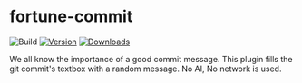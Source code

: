 # fortune-commit

![Build](https://github.com/GuyKroizman/fortune-commit/workflows/Build/badge.svg)
[![Version](https://img.shields.io/jetbrains/plugin/v/22985-fortune-commit.svg)](https://plugins.jetbrains.com/plugin/22985-fortune-commit)
[![Downloads](https://img.shields.io/jetbrains/plugin/d/22985-fortune-commit.svg)](https://plugins.jetbrains.com/plugin/22985-fortune-commit)

<!-- Plugin description -->
We all know the importance of a good commit message. This plugin fills the git commit's textbox with a random message.
No AI, No network is used.
<!-- Plugin description end -->

